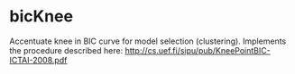 # bicKnee
Accentuate knee in BIC curve for model selection (clustering). Implements the procedure described here: http://cs.uef.fi/sipu/pub/KneePointBIC-ICTAI-2008.pdf
